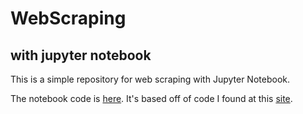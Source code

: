 # WebScraping
## with jupyter notebook

This is a simple repository for web scraping with Jupyter Notebook.

The notebook code is [here](https://github.com/hanchak/WebScrape/blob/master/ScrapeTheWeather.ipynb). It's based off of code I found at this [site](https://www.dataquest.io/blog/web-scraping-tutorial-python/).
